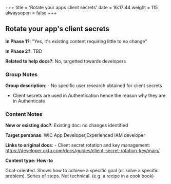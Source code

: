 +++
title = 'Rotate your apps client secrets'
date = 16:17:44
weight = 115
alwaysopen = false
+++

## Rotate your app's client secrets

**In Phase 1?**: "Yes, it's existing content requiring little to no change"

**In Phase 2?**: TBD

**Related to help docs?**: No, targetted towards developers


### Group Notes

**Group description**: - No specific user research obtained for client secrets
- Client secrets are used in Authentication hence the reason why they are in Authenticate

### Content Notes

**New or existing doc?**: Existing doc: no changes identified

**Target personas**: WIC App Developer,Experienced IAM developer

**Links to original docs**: - Client secret rotation and key management: https://developer.okta.com/docs/guides/client-secret-rotation-key/main/

**Content type: How-to**

Goal-oriented. Shows how to achieve a specific goal (or solve a specific problem). Series of steps. Not technical. (e.g. a recipe in a cook book)



